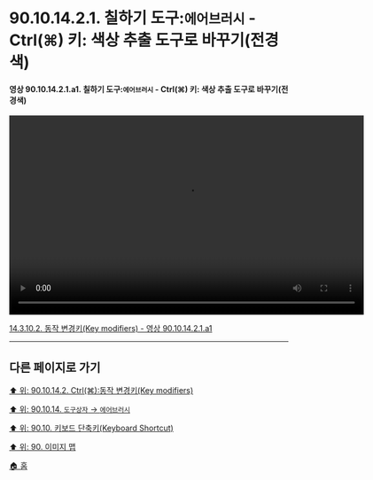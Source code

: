 # 90.10.14.2.1. 칠하기 도구:`에어브러시` - Ctrl(⌘) 키: 색상 추출 도구로 바꾸기(전경색)

<a id="90-10-14-02-01-a1"></a>

#### 영상 90.10.14.2.1.a1. 칠하기 도구:`에어브러시` - Ctrl(⌘) 키: 색상 추출 도구로 바꾸기(전경색)
<video controls="controls" width="640" height="360" src="https://github.com/wonder13662/gimp/assets/15767104/915c9005-813d-4fcb-9462-420da31270d8"></video>

[14.3.10.2. 동작 변경키(Key modifiers) - 영상 90.10.14.2.1.a1](./14-03-10-02-key_modifiers.md#90-10-14-02-01-a1)

***

## 다른 페이지로 가기

[⬆️ 위: 90.10.14.2. Ctrl(⌘):동작 변경키(Key modifiers)](./90-10-14-02-00-key_modifier-ctrl.md)

[⬆️ 위: 90.10.14. `도구상자` → `에어브러시`](./90-10-14-00-tool_box-airbrush.md)

[⬆️ 위: 90.10. 키보드 단축키(Keyboard Shortcut)](./90-10-00-keyboard_shortcut.md)

[⬆️ 위: 90. 이미지 맵](./90-00-image-map.md)

[🏠 홈](./00-home.md)